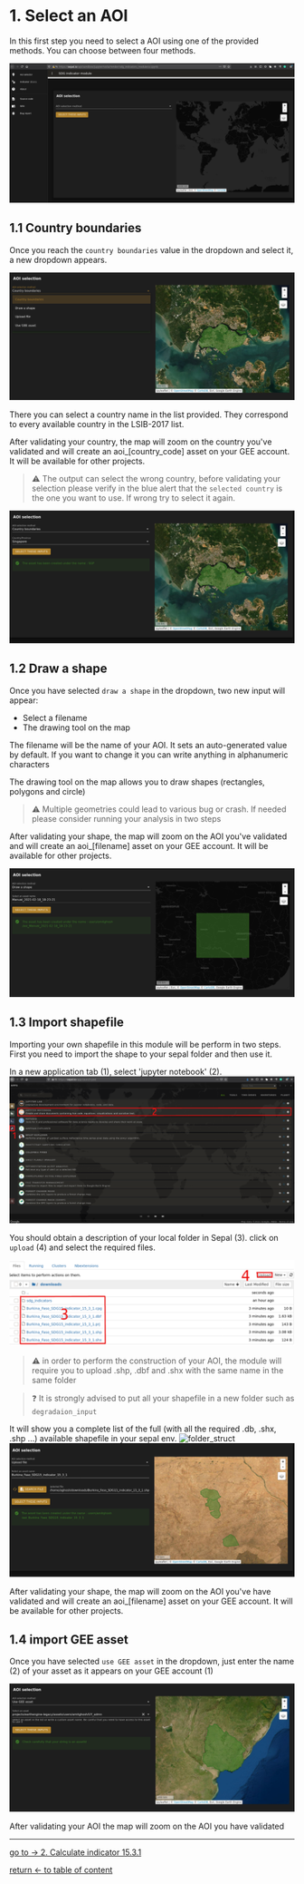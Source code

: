 # 1. Select an AOI
In this first step you need to select a AOI using one of the provided methods. You can choose between four methods.

![select_aoi](./img/select_aoi.png) 

## 1.1 Country boundaries
Once you reach the `country boundaries` value in the dropdown and select it, a new dropdown appears. 

![aoi dropdown](./img/aoi_dropdown.png)

There you can select a country name in the list provided. They correspond to every available country in the LSIB-2017 list. 

After validating your country, the map will zoom on the country you've validated and will create an aoi_[country_code] asset on your GEE account. It will be available for other projects.

> :warning: The output can select the wrong country, before validating your selection please verify in the blue alert that the `selected country` is the one you want to use. If wrong try to select it again.

![country boundaries](./img/country_boundaries.png) 

## 1.2 Draw a shape

Once you have selected `draw a shape` in the dropdown, two new input will appear: 
 - Select a filename
 - The drawing tool on the map
 
 The filename will be the name of your AOI. It sets an auto-generated value by default. If you want to change it you can write anything in alphanumeric characters
 
 The drawing tool on the map allows you to draw shapes (rectangles, polygons and circle) 
 
 > :warning: Multiple geometries could lead to various bug or crash. If needed please consider running your analysis in two steps
 
After validating your shape, the map will zoom on the AOI you've validated and will create an aoi_[filename] asset on your GEE account. It will be available for other projects.

![draw a shape](./img/draw_shape.png)

## 1.3 Import shapefile
Importing your own shapefile in this module will be perform in two steps. 
First you need to import the shape to your sepal folder and then use it. 

In a new application tab (1), select 'jupyter notebook' (2).
![applications](./img/applications.png)

You should obtain a description of your local folder in Sepal (3). click on `upload` (4) and select the required files.

![jupyter](./img/jupyter.png)
 

> :warning: in order to perform the construction of your AOI, the module will require you to upload .shp, .dbf and .shx with the same name in the same folder

> :question: It is strongly advised to put all your shapefile in a new folder such as `degradaion_input`
 
It will show you a complete list of the full (with all the required .db, .shx, .shp ...) available shapefile in your sepal env.
![folder_struct](./img/filepath.png)
![shapefile_import](./img/shapefile.png)

After validating your shape, the map will zoom on the AOI you've have validated and will create an aoi_[filename] asset on your GEE account. It will be available for other projects.

## 1.4 import GEE asset

Once you have selected `use GEE asset` in the dropdown, just enter the name (2) of your asset as it appears on your GEE account (1) 

![custom asset](./img/GEE_assets.png)


After validating your AOI the map will zoom on the AOI you have validated

---
[ go to  &rarr; 2. Calculate indicator 15.3.1](./calculate_15_3_1.md) 

[return &larr; to table of content](./doc.md)




